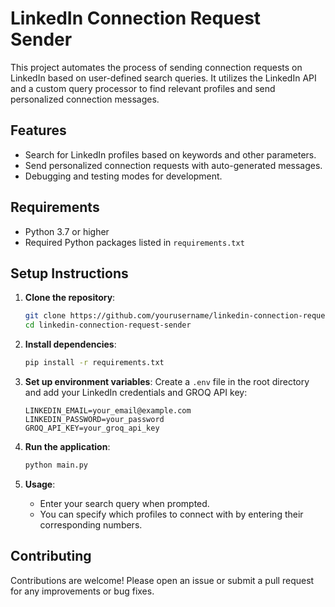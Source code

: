 # LinkedIn Connection Request Sender

This project automates the process of sending connection requests on LinkedIn based on user-defined search queries. It utilizes the LinkedIn API and a custom query processor to find relevant profiles and send personalized connection messages.

## Features

- Search for LinkedIn profiles based on keywords and other parameters.
- Send personalized connection requests with auto-generated messages.
- Debugging and testing modes for development.

## Requirements

- Python 3.7 or higher
- Required Python packages listed in `requirements.txt`

## Setup Instructions

1. **Clone the repository**:
   ```bash
   git clone https://github.com/yourusername/linkedin-connection-request-sender.git
   cd linkedin-connection-request-sender
   ```

2. **Install dependencies**:
   ```bash
   pip install -r requirements.txt
   ```

3. **Set up environment variables**:
   Create a `.env` file in the root directory and add your LinkedIn credentials and GROQ API key:
   ```plaintext
   LINKEDIN_EMAIL=your_email@example.com
   LINKEDIN_PASSWORD=your_password
   GROQ_API_KEY=your_groq_api_key
   ```

4. **Run the application**:
   ```bash
   python main.py
   ```

5. **Usage**:
   - Enter your search query when prompted.
   - You can specify which profiles to connect with by entering their corresponding numbers.

## Contributing

Contributions are welcome! Please open an issue or submit a pull request for any improvements or bug fixes.